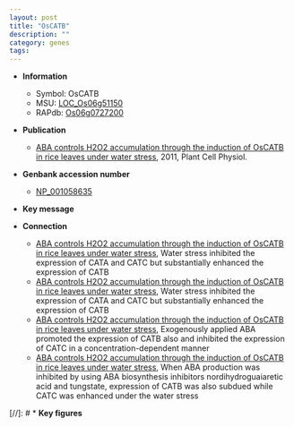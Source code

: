 ```yaml
---
layout: post
title: "OsCATB"
description: ""
category: genes
tags: 
---
```


* **Information**  
    + Symbol: OsCATB  
    + MSU: [LOC_Os06g51150](http://rice.plantbiology.msu.edu/cgi-bin/ORF_infopage.cgi?orf=LOC_Os06g51150)  
    + RAPdb: [Os06g0727200](http://rapdb.dna.affrc.go.jp/viewer/gbrowse_details/irgsp1?name=Os06g0727200)  

* **Publication**  
    + [ABA controls H2O2 accumulation through the induction of OsCATB in rice leaves under water stress](http://www.ncbi.nlm.nih.gov/pubmed?term=ABA+controls+H2O2+accumulation+through+the+induction+of+OsCATB+in+rice+leaves+under+water+stress%5BTitle%5D), 2011, Plant Cell Physiol.

* **Genbank accession number**  
    + [NP_001058635](http://www.ncbi.nlm.nih.gov/nuccore/NP_001058635)

* **Key message**  

* **Connection**  
    + [ABA controls H2O2 accumulation through the induction of OsCATB in rice leaves under water stress](http://www.ncbi.nlm.nih.gov/pubmed?term=ABA+controls+H2O2+accumulation+through+the+induction+of+OsCATB+in+rice+leaves+under+water+stress%5BTitle%5D), Water stress inhibited the expression of CATA and CATC but substantially enhanced the expression of CATB
    + [ABA controls H2O2 accumulation through the induction of OsCATB in rice leaves under water stress](http://www.ncbi.nlm.nih.gov/pubmed?term=ABA+controls+H2O2+accumulation+through+the+induction+of+OsCATB+in+rice+leaves+under+water+stress%5BTitle%5D), Water stress inhibited the expression of CATA and CATC but substantially enhanced the expression of CATB
    + [ABA controls H2O2 accumulation through the induction of OsCATB in rice leaves under water stress](http://www.ncbi.nlm.nih.gov/pubmed?term=ABA+controls+H2O2+accumulation+through+the+induction+of+OsCATB+in+rice+leaves+under+water+stress%5BTitle%5D), Exogenously applied ABA promoted the expression of CATB also and inhibited the expression of CATC in a concentration-dependent manner
    + [ABA controls H2O2 accumulation through the induction of OsCATB in rice leaves under water stress](http://www.ncbi.nlm.nih.gov/pubmed?term=ABA+controls+H2O2+accumulation+through+the+induction+of+OsCATB+in+rice+leaves+under+water+stress%5BTitle%5D), When ABA production was inhibited by using ABA biosynthesis inhibitors nordihydroguaiaretic acid and tungstate, expression of CATB was also subdued while CATC was enhanced under the water stress

[//]: # * **Key figures**  



